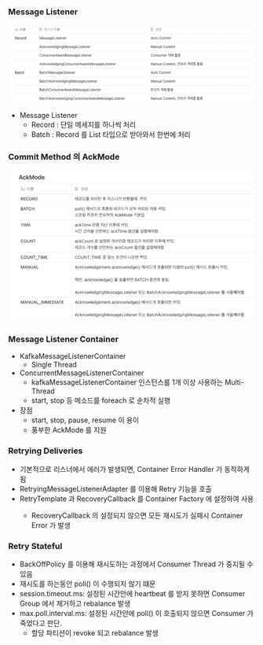 ### Message Listener
![img_8.png](img_8.png)
- Message Listener
  - Record : 단일 메세지를 하나씩 처리
  - Batch : Record 를 List 타입으로 받아와서 한번에 처리

### Commit Method 의 AckMode
![img_9.png](img_9.png)

### Message Listener Container
- KafkaMessageListenerContainer
  - Single Thread
- ConcurrentMessageListenerContainer
  - kafkaMessageListenerContainer 인스턴스를 1개 이상 사용하는 Multi-Thread
  - start, stop 등 메소드를 foreach 로 순차적 실행
- 장점
  - start, stop, pause, resume 이 용이
  - 풍부한 AckMode 를 지원

### Retrying Deliveries
- 기본적으로 리스너에서 에러가 발생되면, Container Error Handler 가 동작하게 됨
- RetryingMessageListenerAdapter 를 이용해 Retry 기능을 호출
- RetryTemplate 과 RecoveryCallback<Void> 를 Container Factory 에 설정하여 사용
  - RecoveryCallback 의 설정되지 않으면 모든 재시도가 실패시 Container Error 가 발생

### Retry Stateful
- BackOffPolicy 를 이용해 재시도하는 과정에서 Consumer Thread 가 중지될 수 있음
- 재시도를 하는동안 poll() 이 수행되지 않기 떄문
- session.timeout.ms: 설정된 시간안에 heartbeat 를 받지 못하면 Consumer Group 에서 제거하고 rebalance 발생
- max.poll.interval.ms: 설정된 시간안에 poll() 이 호출되지 않으면 Consumer 가 죽었다고 판단.
  - 할당 파티션이 revoke 되고 rebalance 발생

